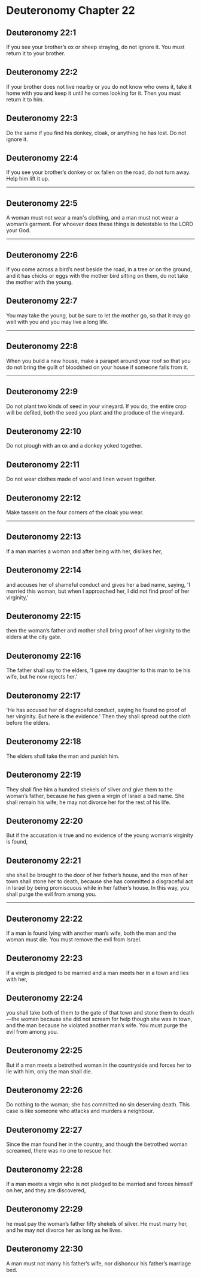 # Deuteronomy Chapter 22

## Deuteronomy 22:1

If you see your brother’s ox or sheep straying, do not ignore it. You must return it to your brother.

## Deuteronomy 22:2

If your brother does not live nearby or you do not know who owns it, take it home with you and keep it until he comes looking for it. Then you must return it to him.

## Deuteronomy 22:3

Do the same if you find his donkey, cloak, or anything he has lost. Do not ignore it.

## Deuteronomy 22:4

If you see your brother’s donkey or ox fallen on the road, do not turn away. Help him lift it up.


---

## Deuteronomy 22:5

A woman must not wear a man's clothing, and a man must not wear a woman’s garment. For whoever does these things is detestable to the LORD your God.


---

## Deuteronomy 22:6

If you come across a bird’s nest beside the road, in a tree or on the ground, and it has chicks or eggs with the mother bird sitting on them, do not take the mother with the young.

## Deuteronomy 22:7

You may take the young, but be sure to let the mother go, so that it may go well with you and you may live a long life.


---

## Deuteronomy 22:8

When you build a new house, make a parapet around your roof so that you do not bring the guilt of bloodshed on your house if someone falls from it.


---

## Deuteronomy 22:9

Do not plant two kinds of seed in your vineyard. If you do, the entire crop will be defiled, both the seed you plant and the produce of the vineyard.

## Deuteronomy 22:10

Do not plough with an ox and a donkey yoked together.

## Deuteronomy 22:11

Do not wear clothes made of wool and linen woven together.

## Deuteronomy 22:12

Make tassels on the four corners of the cloak you wear.


---

## Deuteronomy 22:13

If a man marries a woman and after being with her, dislikes her,

## Deuteronomy 22:14

and accuses her of shameful conduct and gives her a bad name, saying, 'I married this woman, but when I approached her, I did not find proof of her virginity,'

## Deuteronomy 22:15

then the woman’s father and mother shall bring proof of her virginity to the elders at the city gate.

## Deuteronomy 22:16

The father shall say to the elders, 'I gave my daughter to this man to be his wife, but he now rejects her.'

## Deuteronomy 22:17

'He has accused her of disgraceful conduct, saying he found no proof of her virginity. But here is the evidence.' Then they shall spread out the cloth before the elders.

## Deuteronomy 22:18

The elders shall take the man and punish him.

## Deuteronomy 22:19

They shall fine him a hundred shekels of silver and give them to the woman’s father, because he has given a virgin of Israel a bad name. She shall remain his wife; he may not divorce her for the rest of his life.

## Deuteronomy 22:20

But if the accusation is true and no evidence of the young woman’s virginity is found,

## Deuteronomy 22:21

she shall be brought to the door of her father’s house, and the men of her town shall stone her to death, because she has committed a disgraceful act in Israel by being promiscuous while in her father’s house. In this way, you shall purge the evil from among you.


---

## Deuteronomy 22:22

If a man is found lying with another man’s wife, both the man and the woman must die. You must remove the evil from Israel.

## Deuteronomy 22:23

If a virgin is pledged to be married and a man meets her in a town and lies with her,

## Deuteronomy 22:24

you shall take both of them to the gate of that town and stone them to death—the woman because she did not scream for help though she was in town, and the man because he violated another man’s wife. You must purge the evil from among you.

## Deuteronomy 22:25

But if a man meets a betrothed woman in the countryside and forces her to lie with him, only the man shall die.

## Deuteronomy 22:26

Do nothing to the woman; she has committed no sin deserving death. This case is like someone who attacks and murders a neighbour.

## Deuteronomy 22:27

Since the man found her in the country, and though the betrothed woman screamed, there was no one to rescue her.

## Deuteronomy 22:28

If a man meets a virgin who is not pledged to be married and forces himself on her, and they are discovered,

## Deuteronomy 22:29

he must pay the woman’s father fifty shekels of silver. He must marry her, and he may not divorce her as long as he lives.

## Deuteronomy 22:30

A man must not marry his father’s wife, nor dishonour his father’s marriage bed.
